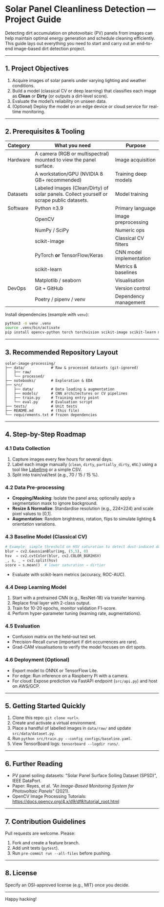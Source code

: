 # Solar Panel Cleanliness Detection — Project Guide

Detecting dirt accumulation on photovoltaic (PV) panels from images can help maintain optimal energy generation and schedule cleaning efficiently. This guide lays out everything you need to start and carry out an end-to-end image-based dirt detection project.

---

## 1. Project Objectives
1. Acquire images of solar panels under varying lighting and weather conditions.
2. Build a model (classical CV or deep learning) that classifies each image as **Clean** or **Dirty** (or outputs a dirt‐level score).
3. Evaluate the model’s reliability on unseen data.
4. (Optional) Deploy the model on an edge device or cloud service for real-time monitoring.

---

## 2. Prerequisites & Tooling

| Category | What you need | Purpose |
|----------|---------------|---------|
| Hardware | A camera (RGB or multispectral) mounted to view the panel surface. | Image acquisition |
|          | A workstation/GPU (NVIDIA 8 GB+ recommended) | Training deep models |
| Datasets | Labeled images (Clean/Dirty) of solar panels. Collect yourself or scrape public datasets. | Model training |
| Software | Python ≥3.9 | Primary language |
|          | OpenCV | Image preprocessing |
|          | NumPy / SciPy | Numeric ops |
|          | scikit-image | Classical CV filters |
|          | PyTorch **or** TensorFlow/Keras | CNN model implementation |
|          | scikit-learn | Metrics & baselines |
|          | Matplotlib / seaborn | Visualisation |
| DevOps   | Git + GitHub | Version control |
|          | Poetry / pipenv / venv | Dependency management |

Install dependencies (example with `venv`):
```bash
python3 -m venv .venv
source .venv/bin/activate
pip install opencv-python torch torchvision scikit-image scikit-learn matplotlib seaborn
```

---

## 3. Recommended Repository Layout
```
solar-image-processing/
├── data/            # Raw & processed datasets (git-ignored)
│   ├── raw/
│   └── processed/
├── notebooks/       # Exploration & EDA
├── src/
│   ├── data/        # Data loading & augmentation
│   ├── models/      # CNN architectures or CV pipelines
│   ├── train.py     # Training entry point
│   └── eval.py      # Evaluation script
├── tests/           # Unit tests
├── README.md        # (this file)
└── requirements.txt # frozen dependencies
```

---

## 4. Step-by-Step Roadmap

### 4.1 Data Collection
1. Capture images every few hours for several days.
2. Label each image manually (`clean`, `dirty`, `partially_dirty`, etc.) using a tool like [LabelImg](https://github.com/tzutalin/labelImg) or a simple CSV.
3. Split into train/val/test (e.g., 70 / 15 / 15 %).

### 4.2 Data Pre-processing
- **Cropping/Masking**: Isolate the panel area; optionally apply a segmentation mask to ignore background.
- **Resize & Normalize**: Standardise resolution (e.g., 224×224) and scale pixel values to [0,1].
- **Augmentation**: Random brightness, rotation, flips to simulate lighting & orientation variations.

### 4.3 Baseline Model (Classical CV)
```python
# Example: simple threshold on HSV saturation to detect dust-induced dullness
blur = cv2.GaussianBlur(img, (5,5), 0)
hsv  = cv2.cvtColor(blur, cv2.COLOR_BGR2HSV)
_, s, _ = cv2.split(hsv)
score = s.mean()  # lower saturation ⇒ dirtier
```
- Evaluate with scikit-learn metrics (accuracy, ROC-AUC).

### 4.4 Deep Learning Model
1. Start with a pretrained CNN (e.g., ResNet-18) via transfer learning.
2. Replace final layer with 2-class output.
3. Train for 10-20 epochs, monitor validation F1-score.
4. Perform hyper-parameter tuning (learning rate, augmentations).

### 4.5 Evaluation
- Confusion matrix on the held-out test set.
- Precision-Recall curve (important if dirt occurrences are rare).
- Grad-CAM visualisations to verify the model focuses on dirt spots.

### 4.6 Deployment (Optional)
- Export model to ONNX or TensorFlow Lite.
- For edge: Run inference on a Raspberry Pi with a camera.
- For cloud: Expose prediction via FastAPI endpoint (`src/api.py`) and host on AWS/GCP.

---

## 5. Getting Started Quickly
1. Clone this repo: `git clone <url>`.
2. Create and activate a virtual environment.
3. Place a handful of labelled images in `data/raw/` and update `src/data/dataset.py`.
4. Run `python src/train.py --config configs/baseline.yaml`.
5. View TensorBoard logs: `tensorboard --logdir runs/`.

---

## 6. Further Reading
- PV panel soiling datasets: "Solar Panel Surface Soiling Dataset (SPSD)", IEEE DataPort.
- Paper: Reyes, et al. *"An Image-Based Monitoring System for Photovoltaic Panels"* (2021).
- OpenCV Image Processing Tutorials: <https://docs.opencv.org/4.x/d9/df8/tutorial_root.html>

---

## 7. Contribution Guidelines
Pull requests are welcome. Please:
1. Fork and create a feature branch.
2. Add unit tests (`pytest`).
3. Run `pre-commit run --all-files` before pushing.

---

## 8. License
Specify an OSI-approved license (e.g., MIT) once you decide.

---

Happy hacking!
